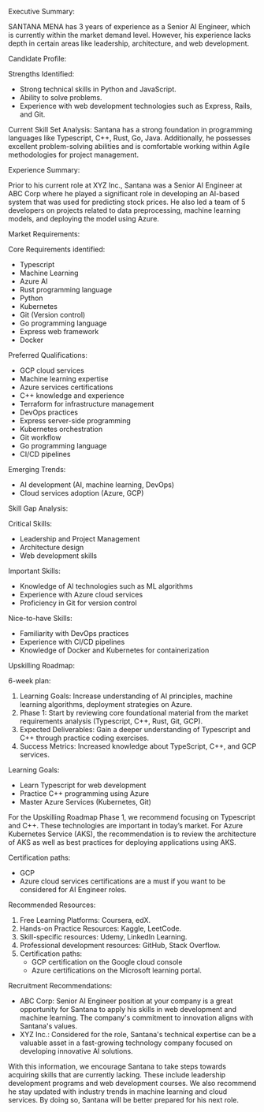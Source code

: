 Executive Summary:

SANTANA MENA has 3 years of experience as a Senior AI Engineer, which is currently within the market demand level. However, his experience lacks depth in certain areas like leadership, architecture, and web development.

Candidate Profile:

Strengths Identified:
- Strong technical skills in Python and JavaScript.
- Ability to solve problems.
- Experience with web development technologies such as Express, Rails, and Git.

Current Skill Set Analysis:
Santana has a strong foundation in programming languages like Typescript, C++, Rust, Go, Java. Additionally, he possesses excellent problem-solving abilities and is comfortable working within Agile methodologies for project management.

Experience Summary:

Prior to his current role at XYZ Inc., Santana was a Senior AI Engineer at ABC Corp where he played a significant role in developing an AI-based system that was used for predicting stock prices. He also led a team of 5 developers on projects related to data preprocessing, machine learning models, and deploying the model using Azure. 

Market Requirements:

Core Requirements identified: 
- Typescript
- Machine Learning
- Azure AI
- Rust programming language
- Python
- Kubernetes
- Git (Version control)
- Go programming language
- Express web framework
- Docker

Preferred Qualifications:
- GCP cloud services
- Machine learning expertise
- Azure services certifications
- C++ knowledge and experience
- Terraform for infrastructure management
- DevOps practices
- Express server-side programming
- Kubernetes orchestration
- Git workflow
- Go programming language
- CI/CD pipelines

Emerging Trends:
- AI development (AI, machine learning, DevOps)
- Cloud services adoption (Azure, GCP)

Skill Gap Analysis:

Critical Skills: 
- Leadership and Project Management
- Architecture design
- Web development skills 

Important Skills: 
- Knowledge of AI technologies such as ML algorithms
- Experience with Azure cloud services
- Proficiency in Git for version control

Nice-to-have Skills:
- Familiarity with DevOps practices
- Experience with CI/CD pipelines
- Knowledge of Docker and Kubernetes for containerization

Upskilling Roadmap:

6-week plan:
1. Learning Goals: Increase understanding of AI principles, machine learning algorithms, deployment strategies on Azure.
2. Phase 1: Start by reviewing core foundational material from the market requirements analysis (Typescript, C++, Rust, Git, GCP).
3. Expected Deliverables: Gain a deeper understanding of Typescript and C++ through practice coding exercises.
4. Success Metrics: Increased knowledge about TypeScript, C++, and GCP services.

Learning Goals:
- Learn Typescript for web development
- Practice C++ programming using Azure
- Master Azure Services (Kubernetes, Git)

For the Upskilling Roadmap Phase 1, we recommend focusing on Typescript and C++. These technologies are important in today’s market. For Azure Kubernetes Service (AKS), the recommendation is to review the architecture of AKS as well as best practices for deploying applications using AKS.

Certification paths:
- GCP
- Azure cloud services certifications are a must if you want to be considered for AI Engineer roles. 

Recommended Resources:

1. Free Learning Platforms: Coursera, edX.
2. Hands-on Practice Resources: Kaggle, LeetCode.
3. Skill-specific resources: Udemy, LinkedIn Learning.
4. Professional development resources: GitHub, Stack Overflow.
5. Certification paths:
   - GCP certification on the Google cloud console
   - Azure certifications on the Microsoft learning portal.

Recruitment Recommendations:

- ABC Corp: Senior AI Engineer position at your company is a great opportunity for Santana to apply his skills in web development and machine learning. The company's commitment to innovation aligns with Santana's values.
- XYZ Inc.: Considered for the role, Santana's technical expertise can be a valuable asset in a fast-growing technology company focused on developing innovative AI solutions.

With this information, we encourage Santana to take steps towards acquiring skills that are currently lacking. These include leadership development programs and web development courses. We also recommend he stay updated with industry trends in machine learning and cloud services. By doing so, Santana will be better prepared for his next role.